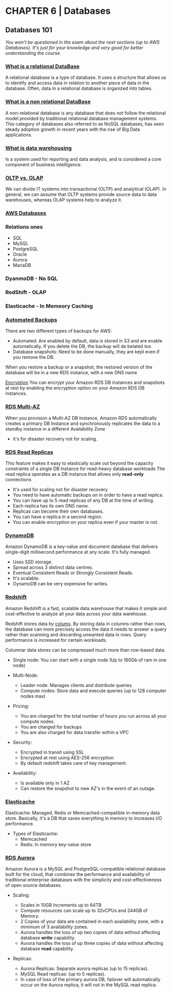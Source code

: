 # CHAPTER 6 | Databases

## Databases 101

_You won't be questioned in the exam about the next sections (up to AWS Databases).
It's just for your knowledge and very good for better understanding the course._

### [What is a relational DataBase](https://www.codecademy.com/articles/what-is-rdbms-sql)

A relational database is a type of database. It uses a structure that allows us to identify and access data in relation to another piece of data in the database. Often, data in a relational database is organized into tables.

### [What is a non relational DataBase](https://www.mongodb.com/scale/what-is-a-non-relational-database)

A non-relational database is any database that does not follow the relational model provided by traditional relational database management systems. This category of databases also referred to as NoSQL databases, has seen steady adoption growth in recent years with the rise of Big Data applications.

### [What is data warehousing](https://en.wikipedia.org/wiki/Data_warehouse)

Is a system used for reporting and data analysis, and is considered a core component of business intelligence.

### [OLTP vs. OLAP](https://www.datawarehouse4u.info/OLTP-vs-OLAP.html)

We can divide IT systems into transactional (OLTP) and analytical (OLAP). In general, we can assume that OLTP systems provide source data to data warehouses, whereas OLAP systems help to analyze it.

### [AWS Databases](https://aws.amazon.com/products/databases/)

### Relations ones

* SQL
* MySQL
* PostgreSQL
* Oracle
* Aurora
* MariaDB

### DyanmoDB - No SQL

### RedShift - OLAP

### Elasticache - In Memeory Caching

### [Automated Backups](https://docs.aws.amazon.com/AmazonRDS/latest/UserGuide/USER_WorkingWithAutomatedBackups.html)

There are two different types of backups for AWS:

* Automated: Are enabled by default, data is stored in S3 and are enable automatically.
    If you delete the DB, the backup will de belated too
* Database snapshots: Need to be done manually, they are kept even if you remove the DB.

When you restore a backup or a snapshot, the restored version of the database will be in a new RDS instance, with a new DNS name

[Encryption](https://docs.aws.amazon.com/AmazonRDS/latest/UserGuide/Overview.Encryption.html) You can encrypt your Amazon RDS DB instances and snapshots at rest by enabling the encryption option on your Amazon RDS DB instances.

### [RDS Multi-AZ](https://aws.amazon.com/rds/details/multi-az/)

When you provision a Multi-AZ DB Instance, Amazon RDS automatically creates a primary DB Instance and synchronously replicates the data to a standby instance in a different Availability Zone

* it's for disaster recovery not for scaling.

### [RDS Read Replicas](https://aws.amazon.com/rds/details/read-replicas/)

This feature makes it easy to elastically scale out beyond the capacity constraints of a single DB Instance for read-heavy database workloads
The read replica operates as a DB instance that allows only **read-only** connections

* It's used for scaling not for disaster recovery
* You need to have automatic backups on in order to have a read replica.
* You can have up to 5 read replicas of any DB at the time of writing.
* Each replica has its own DNS name.
* Replicas can become their own databases.
* You can have a replica in a second region.
* You can enable encryption on your replica even if your master is not.

### [DynamoDB](https://aws.amazon.com/dynamodb/)

Amazon DynamoDB is a key-value and document database that delivers single-digit millisecond performance at any scale. It's fully managed.

* Uses SSD storage.
* Spread across 3 distinct data centres.
* Eventual Consistent Reads or Strongly Consistent Reads.
* It's scalable.
* DynamoDB can be very expensive for writes.

### [Redshift](https://aws.amazon.com/redshift/)

Amazon Redshift is a fast, scalable data warehouse that makes it simple and cost-effective to analyze all your data across your data warehouse.

Redshift stores data by [colums](https://en.wikipedia.org/wiki/Column-oriented_DBMS).  By storing data in columns rather than rows, the database can more precisely access the data it needs to answer a query rather than scanning and discarding unwanted data in rows. Query performance is increased for certain workloads.

Columnar data stores can be compressed much more than row-based data.

* Single node: You can start with a single node (Up to 160Gb of ram in one node)
* Multi-Node:
  * Leader node: Manages clients and distribute queries
  * Compute nodes: Store data and execute queries (up to 128 computer nodes max)

* Pricing:
  * You are charged for the total number of hours you run across all your compute nodes.
  * You are charged for backups
  * You are also charged for data transfer within a VPC

* Security:
  * Encrypted in transit using SSL
  * Encrypted at rest using AES-256 encryption
  * By default redshift takes care of key management.

* Availability:
  * Is available only in 1 AZ
  * Can restore the snapshot to new AZ's in the event of an outage.

### [Elasticache](https://aws.amazon.com/elasticache/)

Elasticache: Managed, Redis or Memcached-compatible in-memory data store. Basically, it's a DB that saves everything in memory to increases I/O performance.

* Types of Elasticache:
  * Memcached
  * Redis: In memory key-value store

### [RDS Aurora](https://aws.amazon.com/rds/aurora/)

Amazon Aurora is a MySQL and PostgreSQL-compatible relational database built for the cloud, that combines the performance and availability of traditional enterprise databases with the simplicity and cost-effectiveness of open source databases.

* Scaling:
  * Scales in 10GB Increments up to 64TB
  * Compute resources can scale up to 32vCPUs and 244GB of Memory.
  * 2 Copies of your data are contained in each availability zone, with a minimum of 3 availability zones.
  * Aurora handles the loss of up two copies of data without affecting database **write** capability.
  * Aurora handles the loss of up three copies of data without affecting database **read** capability.

* Replicas:
  * Aurora Replicas: Separate aurora replicas (up to 15 replicas).
  * MySQL Read replicas: (up to 5 replicas).
  * In case of loss of the primary aurora DB, failover will automatically occur on the Aurora replica, it will not in the MySQL read replica.